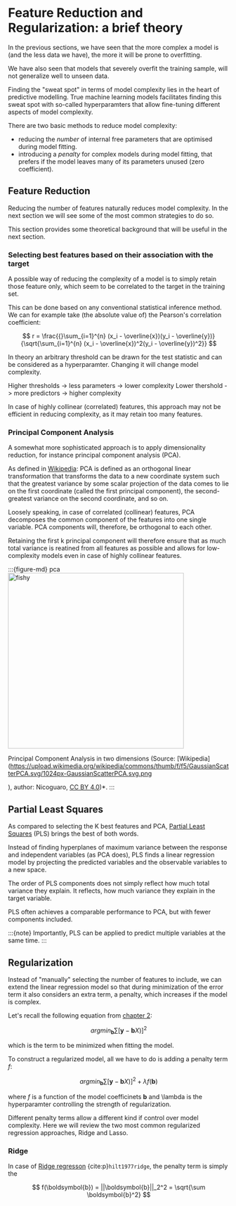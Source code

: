 # Feature Reduction and Regularization: a brief theory

In the previous sections, we have seen that
the more complex a model is (and the less data we have), the more it will be prone to overfitting.

We have also seen that models that severely overfit the training sample, will not generalize well
to unseen data.

Finding the "sweat spot" in terms of model complexity lies in the heart of
predictive modelling. True machine learning models facilitates finding this sweat spot
with so-called hyperparamters that allow fine-tuning
different aspects of model complexity.

There are two basic methods to reduce model complexity:
- reducing the *number* of internal free parameters
that are optimised during model fitting.
- introducing a *penalty* for complex models during model fitting,
  that prefers if the model leaves many of its parameters unused (zero coefficient).

## Feature Reduction

Reducing the number of features naturally reduces model complexity.
In the next section we will see some of the most common strategies to do so.

This section provides some theoretical background that will be useful in the next section.

### Selecting best features based on their association with the target

A possible way of reducing the complexity of a model
is to simply retain those feature only, which seem to be correlated to the target in
the training set.

This can be done based on any conventional statistical inference method.
We can for example take (the absolute value of)
the Pearson's correlation coefficient:

$$
r = \frac{{}\sum_{i=1}^{n} (x_i - \overline{x})(y_i - \overline{y})}
{\sqrt{\sum_{i=1}^{n} (x_i - \overline{x})^2(y_i - \overline{y})^2}}
$$

In theory an arbitrary threshold can be drawn for the test statistic and
can be considered as a hyperparamter.
Changing it will change model complexity.

Higher thresholds -> less parameters -> lower complexity
Lower thershold -> more predictors -> higher complexity

In case of highly collinear (correlated) features, this approach may not be efficient in reducing
complexity, as it may retain too many features.

### Principal Component Analysis

A somewhat more sophisticated approach is to apply dimensionality reduction,
for instance principal component analysis (PCA).

As defined in [Wikipedia](https://en.wikipedia.org/wiki/Principal_component_analysis): PCA is defined as an orthogonal linear transformation that transforms
the data to a new coordinate system such that the greatest variance
by some scalar projection of the data comes to lie on the first coordinate
(called the first principal component),
the second-greatest variance on the second coordinate, and so on.

Loosely speaking, in case of correlated (collinear) features, PCA decomposes
the common component of the features into one single variable. PCA components will, therefore,
be orthogonal to each other.

Retaining the first k principal component will therefore ensure that as much
total variance is reatined from all features as possible and allows for low-complexity
models even in case of highly collinear features.

:::{figure-md} pca
<img src="https://upload.wikimedia.org/wikipedia/commons/thumb/f/f5/GaussianScatterPCA.svg/1024px-GaussianScatterPCA.svg.png" alt="fishy" width="400px">

Principal Component Analysis in two dimensions (Source: [Wikipedia](https://upload.wikimedia.org/wikipedia/commons/thumb/f/f5/GaussianScatterPCA.svg/1024px-GaussianScatterPCA.svg.png

), author: Nicoguaro, [CC BY 4.0](https://creativecommons.org/licenses/by/4.0/))*.
:::

## Partial Least Squares

As compared to selecting the K best features and PCA,
[Partial Least Squares](https://en.wikipedia.org/wiki/Partial_least_squares_regression) (PLS) brings the best of both words.

Instead of finding hyperplanes of maximum variance between the response
and independent variables (as PCA does),
PLS finds a linear regression model by projecting the predicted
variables and the observable variables to a new space. 

The order of PLS components does not simply reflect how much total variance they explain.
It reflects, how much variance they explain in the target variable.

PLS often achieves a comparable performance to PCA, but with fewer components included. 

:::{note}
Importantly, PLS can be applied to predict multiple variables at the same time.
:::

## Regularization

Instead of "manually" selecting the number of features to include,
we can extend the linear regression model so that during minimization of the
error term it also considers an extra term, a penalty, which increases if the 
model is complex.

Let's recall the following equation from [chapter 2](../2_linear_models/theory_linear_models.md):

$$
argmin_\boldsymbol{b} \sum [ \boldsymbol{y} - \boldsymbol{b}X) ]^2
$$

which is the term to be minimized when fitting the model.

To construct a regularized model, all we have to do is adding a penalty term $f$:

$$
argmin_\boldsymbol{b} \sum [ \boldsymbol{y} - \boldsymbol{b}X) ]^2 + \lambda f(\boldsymbol{b})
$$

where $f$ is a function of the model coefficinets $\boldsymbol{b}$ and \lambda is
the hyperparamter controlling the strength of regularization.

Different penalty terms allow a different kind if control over model complexity.
Here we will review the two most common regularized regression approaches, Ridge and Lasso.

### Ridge

In case of [Ridge regresson](https://en.wikipedia.org/wiki/Ridge_regression) {cite:p}`hilt1977ridge`, the penalty term is
simply the 

$$
f(\boldsymbol{b}) = ||\boldsymbol{b}||_2^2 = \sqrt{\sum \boldsymbol{b}^2}
$$









